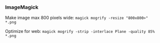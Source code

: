 ### ImageMagick

Make image max 800 pixels wide:
`magick mogrify -resize "800x800>" *.png`

Optimize for web:
`magick mogrify -strip -interlace Plane -quality 85% *.png`

